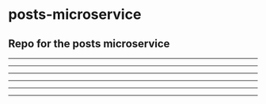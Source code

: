 # posts-microservice
Repo for the posts microservice
-----------
-----------
-----------
-----------
-----------
-----------
-----------
